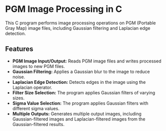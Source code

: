 # PGM Image Processing in C

This C program performs image processing operations on PGM (Portable Gray Map) image files, including Gaussian filtering and Laplacian edge detection.

## Features

* **PGM Image Input/Output:** Reads PGM image files and writes processed images to new PGM files.
* **Gaussian Filtering:** Applies a Gaussian blur to the image to reduce noise.
* **Laplacian Edge Detection:** Detects edges in the image using the Laplacian operator.
* **Filter Size Selection:** The program applies Gaussian filters of varying sizes.
* **Sigma Value Selection:** The program applies Gaussian filters with different sigma values.
* **Multiple Outputs:** Generates multiple output images, including Gaussian-filtered images and Laplacian-filtered images from the Gaussian-filtered results.
